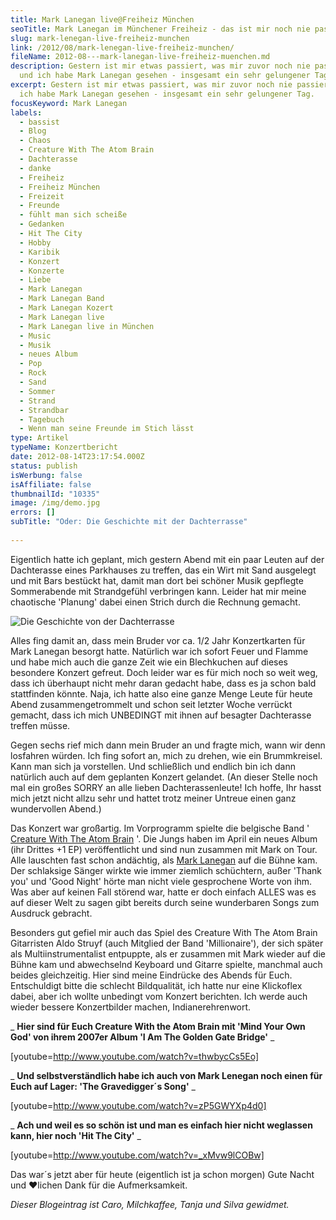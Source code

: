 ```yaml
---
title: Mark Lanegan live@Freiheiz München
seoTitle: Mark Lanegan im Münchener Freiheiz - das ist mir noch nie passiert
slug: mark-lenegan-live-freiheiz-munchen
link: /2012/08/mark-lenegan-live-freiheiz-munchen/
fileName: 2012-08---mark-lanegan-live-freiheiz-muenchen.md
description: Gestern ist mir etwas passiert, was mir zuvor noch nie passiert ist
  und ich habe Mark Lanegan gesehen - insgesamt ein sehr gelungener Tag.
excerpt: Gestern ist mir etwas passiert, was mir zuvor noch nie passiert ist und
  ich habe Mark Lanegan gesehen - insgesamt ein sehr gelungener Tag.
focusKeyword: Mark Lanegan
labels:
  - bassist
  - Blog
  - Chaos
  - Creature With The Atom Brain
  - Dachterasse
  - danke
  - Freiheiz
  - Freiheiz München
  - Freizeit
  - Freunde
  - fühlt man sich scheiße
  - Gedanken
  - Hit The City
  - Hobby
  - Karibik
  - Konzert
  - Konzerte
  - Liebe
  - Mark Lanegan
  - Mark Lanegan Band
  - Mark Lanegan Kozert
  - Mark Lanegan live
  - Mark Lanegan live in München
  - Music
  - Musik
  - neues Album
  - Pop
  - Rock
  - Sand
  - Sommer
  - Strand
  - Strandbar
  - Tagebuch
  - Wenn man seine Freunde im Stich lässt
type: Artikel
typeName: Konzertbericht
date: 2012-08-14T23:17:54.000Z
status: publish
isWerbung: false
isAffiliate: false
thumbnailId: "10335"
image: /img/demo.jpg
errors: []
subTitle: "Oder: Die Geschichte mit der Dachterrasse"
  
---
```


Eigentlich hatte ich geplant, mich gestern Abend mit ein paar Leuten auf der
Dachterasse eines Parkhauses zu treffen, das ein Wirt mit Sand ausgelegt und mit
Bars bestückt hat, damit man dort bei schöner Musik gepflegte Sommerabende mit
Strandgefühl verbringen kann. Leider hat mir meine chaotische 'Planung' dabei
einen Strich durch die Rechnung gemacht.

![Die Geschichte von der Dachterrasse](http://cardamonchai.aithir.de/wp-content/uploads/2012/08/9918517073_1c699d6bcc_z-640x480.jpg "[ ](http://cardamonchai.aithir.de/wp-content/uploads/2012/08/9918517073_1c699d6bcc_z.jpg)  Die Geschichte von der Dachterrasse")

Alles fing damit an, dass mein Bruder vor ca. 1/2 Jahr Konzertkarten für Mark
Lanegan besorgt hatte. Natürlich war ich sofort Feuer und Flamme und habe mich
auch die ganze Zeit wie ein Blechkuchen auf dieses besondere Konzert gefreut.
Doch leider war es für mich noch so weit weg, dass ich überhaupt nicht mehr
daran gedacht habe, dass es ja schon bald stattfinden könnte. Naja, ich hatte
also eine ganze Menge Leute für heute Abend zusammengetrommelt und schon seit
letzter Woche verrückt gemacht, dass ich mich UNBEDINGT mit ihnen auf besagter
Dachterasse treffen müsse.

Gegen sechs rief mich dann mein Bruder an und fragte mich, wann wir denn
losfahren würden. Ich fing sofort an, mich zu drehen, wie ein Brummkreisel. Kann
man sich ja vorstellen. Und schließlich und endlich bin ich dann natürlich auch
auf dem geplanten Konzert gelandet. (An dieser Stelle noch mal ein großes SORRY
an alle lieben Dachterassenleute! Ich hoffe, Ihr hasst mich jetzt nicht allzu
sehr und hattet trotz meiner Untreue einen ganz wundervollen Abend.)

Das Konzert war großartig. Im Vorprogramm spielte die belgische Band '
[Creature With The Atom Brain](http://creaturewiththeatombrain.com/) '. Die
Jungs haben im April ein neues Album (ihr Drittes +1 EP) veröffentlicht und sind
nun zusammen mit Mark on Tour. Alle lauschten fast schon andächtig, als
[Mark Lanegan](http://marklanegan.com/) auf die Bühne kam. Der schlaksige Sänger
wirkte wie immer ziemlich schüchtern, außer 'Thank you' und 'Good Night' hörte
man nicht viele gesprochene Worte von ihm. Was aber auf keinen Fall störend war,
hatte er doch einfach ALLES was es auf dieser Welt zu sagen gibt bereits durch
seine wunderbaren Songs zum Ausdruck gebracht.

Besonders gut gefiel mir auch das Spiel des Creature With The Atom Brain
Gitarristen Aldo Struyf (auch Mitglied der Band 'Millionaire'), der sich später
als Multiinstrumentalist entpuppte, als er zusammen mit Mark wieder auf die
Bühne kam und abwechselnd Keyboard und Gitarre spielte, manchmal auch beides
gleichzeitig. Hier sind meine Eindrücke des Abends für Euch. Entschuldigt bitte
die schlecht Bildqualität, ich hatte nur eine Klickoflex dabei, aber ich wollte
unbedingt vom Konzert berichten. Ich werde auch wieder bessere Konzertbilder
machen, Indianerehrenwort.

_ **Hier sind für Euch Creature With the Atom Brain mit 'Mind Your Own God' von
ihrem 2007er Album 'I Am The Golden Gate Bridge'** _

[youtube=http://www.youtube.com/watch?v=thwbycCs5Eo]

_ **Und selbstverständlich habe ich auch von Mark Lenegan noch einen für Euch
auf Lager: 'The Gravedigger´s Song'** _

[youtube=http://www.youtube.com/watch?v=zP5GWYXp4d0]

_ **Ach und weil es so schön ist und man es einfach hier nicht weglassen kann,
hier noch 'Hit The City'** _

[youtube=http://www.youtube.com/watch?v=_xMvw9lCOBw]

Das war´s jetzt aber für heute (eigentlich ist ja schon morgen) Gute Nacht und
♥lichen Dank für die Aufmerksamkeit.

_Dieser Blogeintrag ist Caro, Milchkaffee, Tanja und Silva gewidmet._

  